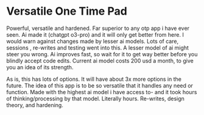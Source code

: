 # Versatile One Time Pad

Powerful, versatile and hardened. Far superior to any otp app i have ever seen. Ai made it (chatgpt o3-pro) and it will only get better from here. I would warn against changes made by lesser ai models. Lots of care, sessions , re-writes and testing went into this. A lesser model of ai might steer you wrong. Ai improves fast, so wait for it to get way better before you blindly accept code edits. Current ai model costs 200 usd a month, to give you an idea of its strength. 

As is, this has lots of options. It will have about 3x more options in the future. The idea of this app is to be so versatile that it handles any need or function. Made with the highest ai model i have access to- and it took hours of thinking/processing by that model. Literally hours. Re-writes, design theory, and hardening. 
